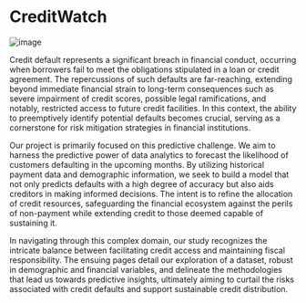 # CreditWatch

![image](https://github.com/SandhyaKilari/CreditWatch/assets/48921933/f79a229c-6692-4442-a289-2665e6ef179b)

Credit default represents a significant breach in financial conduct, occurring when borrowers fail to meet the obligations stipulated in a loan or credit agreement. The repercussions of such defaults are far-reaching, extending beyond immediate financial strain to long-term consequences such as severe impairment of credit scores, possible legal ramifications, and notably, restricted access to future credit facilities. In this context, the ability to preemptively identify potential defaults becomes crucial, serving as a cornerstone for risk mitigation strategies in financial institutions.

Our project is primarily focused on this predictive challenge. We aim to harness the predictive power of data analytics to forecast the likelihood of customers defaulting in the upcoming months. By utilizing historical payment data and demographic information, we seek to build a model that not only predicts defaults with a high degree of accuracy but also aids creditors in making informed decisions. The intent is to refine the allocation of credit resources, safeguarding the financial ecosystem against the perils of non-payment while extending credit to those deemed capable of sustaining it.

In navigating through this complex domain, our study recognizes the intricate balance between facilitating credit access and maintaining fiscal responsibility. The ensuing pages detail our exploration of a dataset, robust in demographic and financial variables, and delineate the methodologies that lead us towards predictive insights, ultimately aiming to curtail the risks associated with credit defaults and support sustainable credit distribution.
